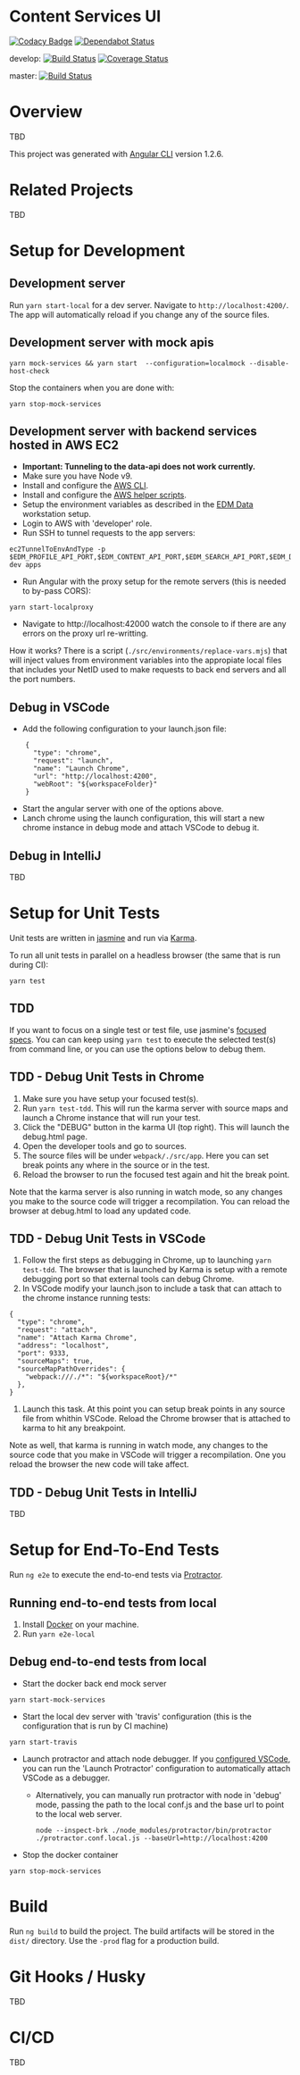 # Content Services UI
[![Codacy Badge](https://api.codacy.com/project/badge/Grade/d024952d66a04338b330808b4b255048)](https://www.codacy.com/app/uw-it-edm/content-services-ui?utm_source=github.com&amp;utm_medium=referral&amp;utm_content=uw-it-edm/content-services-ui&amp;utm_campaign=Badge_Grade)
[![Dependabot Status](https://api.dependabot.com/badges/status?host=github&repo=uw-it-edm/content-services-ui)](https://dependabot.com)

develop: 
[![Build Status](https://travis-ci.org/uw-it-edm/content-services-ui.svg?branch=develop)](https://travis-ci.org/uw-it-edm/content-services-ui) [![Coverage Status](https://coveralls.io/repos/github/uw-it-edm/content-services-ui/badge.svg?branch=develop)](https://coveralls.io/github/uw-it-edm/content-services-ui?branch=develop) 

master: 
[![Build Status](https://travis-ci.org/uw-it-edm/content-services-ui.svg?branch=master)](https://travis-ci.org/uw-it-edm/content-services-ui)


# Overview
TBD

This project was generated with [Angular CLI](https://github.com/angular/angular-cli) version 1.2.6.


# Related Projects
TBD

# Setup for Development

## Development server

Run `yarn start-local` for a dev server. Navigate to `http://localhost:4200/`. The app will automatically reload if you change any of the source files.

## Development server with mock apis
```
yarn mock-services && yarn start  --configuration=localmock --disable-host-check
```

Stop the containers when you are done with:
```
yarn stop-mock-services
```

## Development server with backend services hosted in AWS EC2

- **Important: Tunneling to the data-api does not work currently.**
- Make sure you have Node v9.
- Install and configure the [AWS CLI](https://aws.amazon.com/cli/).
- Install and configure the [AWS helper scripts](https://github.com/uw-it-edm/technical-operations/tree/master/aws-helper-scripts).
- Setup the environment variables as described in the [EDM Data](https://github.com/uw-it-edm/workstation-setup/tree/master/configuration/edm-team) workstation setup. 
- Login to AWS with 'developer' role.
- Run SSH to tunnel requests to the app servers:
```
ec2TunnelToEnvAndType -p $EDM_PROFILE_API_PORT,$EDM_CONTENT_API_PORT,$EDM_SEARCH_API_PORT,$EDM_DATA_API_PORT dev apps
```
- Run Angular with the proxy setup for the remote servers (this is needed to by-pass CORS):
```
yarn start-localproxy
```
- Navigate to http://localhost:42000 watch the console to if there are any errors on the proxy url re-writting.

How it works? There is a script (`./src/environments/replace-vars.mjs`) that will inject values from environment variables into the appropiate local files that includes your NetID used to make requests to back end servers and all the port numbers.

## Debug in VSCode
- Add the following configuration to your launch.json file:
```
    {
      "type": "chrome",
      "request": "launch",
      "name": "Launch Chrome",
      "url": "http://localhost:4200",
      "webRoot": "${workspaceFolder}"
    }
```
- Start the angular server with one of the options above.
- Lanch chrome using the launch configuration, this will start a new chrome instance in debug mode and attach VSCode to debug it.

## Debug in IntelliJ
TBD

# Setup for Unit Tests
Unit tests are written in [jasmine](https://jasmine.github.io) and run via [Karma](https://karma-runner.github.io). 

To run all unit tests in parallel on a headless browser (the same that is run during CI):
```
yarn test
```

## TDD
If you want to focus on a single test or test file, use jasmine's [focused specs](https://jasmine.github.io/2.1/focused_specs.html). You can can keep using `yarn test` to execute the selected test(s) from command line, or you can use the options below to debug them.

## TDD - Debug Unit Tests in Chrome
1. Make sure you have setup your focused test(s).
1. Run `yarn test-tdd`. This will run the karma server with source maps and launch a Chrome instance that will run your test.
1. Click the "DEBUG" button in the karma UI (top right). This will launch the debug.html page.
1. Open the developer tools and go to sources.
1. The source files will be under `webpack/./src/app`. Here you can set break points any where in the source or in the test.
1. Reload the browser to run the focused test again and hit the break point.

Note that the karma server is also running in watch mode, so any changes you make to the source code will trigger a recompilation. You can reload the browser at debug.html to load any updated code.

## TDD - Debug Unit Tests in VSCode
1. Follow the first steps as debugging in Chrome, up to launching `yarn test-tdd`. The browser that is launched by Karma is setup with a remote debugging port so that external tools can debug Chrome.
1. In VSCode modify your launch.json to include a task that can attach to the chrome instance running tests:
```
{
  "type": "chrome",
  "request": "attach",
  "name": "Attach Karma Chrome",
  "address": "localhost",
  "port": 9333,
  "sourceMaps": true,
  "sourceMapPathOverrides": {
    "webpack:///./*": "${workspaceRoot}/*"
  },
}
```
1. Launch this task. At this point you can setup break points in any source file from whithin VSCode. Reload the Chrome browser that is attached to karma to hit any breakpoint.

Note as well, that karma is running in watch mode, any changes to the source code that you make in VSCode will trigger a recompilation. One you reload the browser the new code will take affect.

## TDD - Debug Unit Tests in IntelliJ
TBD

# Setup for End-To-End Tests
Run `ng e2e` to execute the end-to-end tests via [Protractor](http://www.protractortest.org/).

## Running end-to-end tests from local

1. Install [Docker](https://docs.docker.com/docker-for-mac/install/#download-docker-for-mac) on your machine.   
  1. Run `yarn e2e-local`

## Debug end-to-end tests from local

- Start the docker back end mock server
```
yarn start-mock-services
```
- Start the local dev server with 'travis' configuration (this is the configuration that is run by CI machine)
```
yarn start-travis
```
- Launch protractor and attach node debugger. If you [configured VSCode](https://github.com/uw-it-edm/workstation-setup/tree/master/configuration/vscode), you can run the 'Launch Protractor' configuration to automatically attach VSCode as a debugger.

  - Alternatively, you can manually run protractor with node in 'debug' mode, passing the path to the local conf.js and the base url to point to the local web server.
     ```
     node --inspect-brk ./node_modules/protractor/bin/protractor ./protractor.conf.local.js --baseUrl=http://localhost:4200
     ```
- Stop the docker container
```
yarn stop-mock-services
```

# Build

Run `ng build` to build the project. The build artifacts will be stored in the `dist/` directory. Use the `-prod` flag for a production build.

# Git Hooks / Husky
TBD

# CI/CD
TBD








